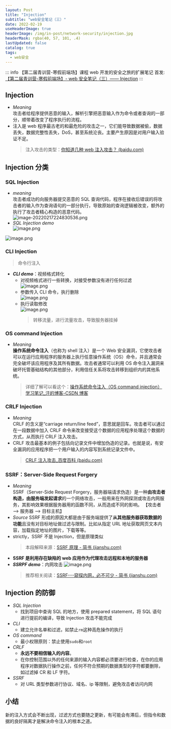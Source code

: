 ```yaml
---
layout: Post
title: "Injection"
subtitle: "web安全笔记（三）"
date: 2022-02-19
useHeaderImage: true
headerImage: /img/in-post/network-security/injection.jpg
headerMask: rgba(40, 57, 101, .4)
lastUpdated: false
catalog: true
tags:
  - web安全
---
```


::: info
【第二届青训营-寒假前端场】课程 web 开发的安全之旅的扩展笔记
首发: [【第二届青训营-寒假前端场】- web 安全笔记（三）—— Injection](https://forum.juejin.cn/youthcamp/post/7066062685690920996?from=4)
:::

## Injection

- _Meaning_\
   攻击者给程序提供恶意的输入，解析引擎把恶意输入作为命令或者查询的一部分，顺带着改变了程序执行的流程。
- 注入是 web 程序最古老的和最危险的攻击之一，它们能导致数据被偷，数据丢失，数据完整性丢失，DoS，甚至系统沦丧。主要产生原因是对用户输入验证不足。
  > 注入攻击的类型：[你知道几种 web 注入攻击？ (baidu.com)](https://baijiahao.baidu.com/s?id=1632641114268530695&wfr=spider&for=pc)

## Injection 分类

### SQL Injection

- _meaning_\
  攻击者成功的向服务器提交恶意的 SQL 查询代码，程序在接收后错误的将攻击者的输入作为查询语句的一部分执行，导致原始的查询逻辑被改变，额外的执行了攻击者精心构造的恶意代码。\
  ![image-20220217224830536.png](https://p3-juejin.byteimg.com/tos-cn-i-k3u1fbpfcp/4519f36b538a42b9b5de3ce255bb2eab~tplv-k3u1fbpfcp-zoom-1.image)
- _SQL Injection demo_ \
  ![image.png](https://p3-juejin.byteimg.com/tos-cn-i-k3u1fbpfcp/5dbd6f01c444400680de87758d95ec02~tplv-k3u1fbpfcp-zoom-1.image)

![image.png](https://p3-juejin.byteimg.com/tos-cn-i-k3u1fbpfcp/2360ade931e845b98ae834186da873ea~tplv-k3u1fbpfcp-zoom-1.image)

### CLI Injection

> 命令行注入

- **_CLI demo_**：视频格式转化
  - 对视频格式进行一些转换，对接受参数没有进行任何过滤 \
    ![image.png](https://p3-juejin.byteimg.com/tos-cn-i-k3u1fbpfcp/4447fc44909e4c8bbc2530f8c7da4d5a~tplv-k3u1fbpfcp-zoom-1.image)
  - 参数传入 CLI 命令，执行删除 \
    ![image.png](https://p3-juejin.byteimg.com/tos-cn-i-k3u1fbpfcp/5801f017980945a5a52daef246e3b1e4~tplv-k3u1fbpfcp-zoom-1.image)
  - 执行读取修改 \
    ![image.png](https://p3-juejin.byteimg.com/tos-cn-i-k3u1fbpfcp/99e2fb3c6c384a088508bc54b56ab31c~tplv-k3u1fbpfcp-zoom-1.image)
    > 转移流量，进行流量攻击，导致服务器挂掉

### OS command Injection

- _Meaning_\
   **操作系统命令注入**（也称为 shell 注入）是一个 Web 安全漏洞，它使攻击者可以在运行应用程序的服务器上执行任意操作系统（OS）命令，并且通常会完全破坏该应用程序及其所有数据。攻击者通常可以利用 OS 命令注入漏洞来破坏托管基础结构的其他部分，利用信任关系将攻击转移到组织内的其他系统。
  > 详细了解可以看这个：[操作系统命令注入（OS command injection）学习笔记\_汗的博客-CSDN 博客](https://blog.csdn.net/Alexhcf/article/details/105937997)

### CRLF Injection

- _Meaning_\
  CRLF 的含义是“carriage return/line feed”，意思就是回车。攻击者可以通过在一段数据中加入 CRLF 命令来改变接受这个数据的应用程序处理这个数据的方式，从而执行 CRLF 注入攻击。
- CRLF 攻击最基本的例子包括向记录文件中增加伪造的记录。也就是说，有安全漏洞的应用程序把一个用户输入的内容写到系统记录文件中。
  > [CRLF 注入攻击\_百度百科 (baidu.com)](https://baike.baidu.com/item/CRLF%E6%B3%A8%E5%85%A5%E6%94%BB%E5%87%BB/14696969)

### SSRF：Server-Side Request Forgery

- _Meaning_\
  SSRF（Server-Side Request Forgery，服务器端请求伪造）是一种**由攻击者构造，由服务端发起请求**的一个网络攻击，一般用来在外网探测或攻击内网服务，其影响效果根据服务器用的函数不同，从而造成不同的影响。 【攻击者 ——> 服务器 ——> 目标主机】
- _Source_
  SSRF 形成的原因大都是由于服务端提供了**从其他服务器获取数据的功能**且没有对目标地址做过滤与限制。比如从指定 URL 地址获取网页文本内容，加载指定地址的图片，下载等等。
- strictly，SSRF 不是 Injection，但是原理类似
  > 本段解释来源：[SSRF 原理 - 简书 (jianshu.com)](https://www.jianshu.com/p/7eb20247193a)
- **SSRF 是利用存在缺陷的 web 应用作为代理攻击远程和本地的服务器**
- **_SSRPF demo_**：内网攻击 ![image.png](https://p3-juejin.byteimg.com/tos-cn-i-k3u1fbpfcp/7b23e1dc4d7f477d8700f963d85e3d9c~tplv-k3u1fbpfcp-zoom-1.image)
  > 推荐相关阅读：[SSRF---窥探内网，必不可少 - 简书 (jianshu.com)](https://www.jianshu.com/p/08ad1341dcd8)

## Injection 的防御

- _SQL Injection_
  - 找到项目中查询 SQL 的地方，使用 prepared statement，将 SQL 语句进行提前的编译，导致 Injection 攻击不能完成
- _CLI_
  - 建立允许名单和过滤，如禁止`rm`这种高危操作的执行
- _OS command_
  - 最小权限原则：禁止使用`sudo`和`root`
- _CRLF_
  - **永远不要相信输入的内容**。
  - 在你控制范围以外的任何来源的输入内容都必须要进行检查，在你的应用程序对数据执行操作之前，任何不符合预期的数据类型的字符都要删除，如过滤掉 CR 和 LF 字符。
- _SSRF_
  - 对 URL 类型参数进行协议、域名、ip 等限制，避免攻击者访问内网

## 小结

新的注入方式会不断出现，过滤方式也要随之更新，有可能会有滞后，但指令和数据的良好隔离才是解决命令注入的根本之道。
